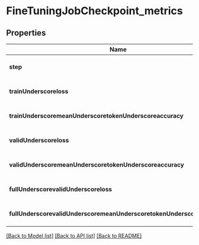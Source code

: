 # FineTuningJobCheckpoint_metrics

## Properties
Name | Type | Description | Notes
------------ | ------------- | ------------- | -------------
**step** | **integer** |  | [optional] [default to null]
**trainUnderscoreloss** | **integer** |  | [optional] [default to null]
**trainUnderscoremeanUnderscoretokenUnderscoreaccuracy** | **integer** |  | [optional] [default to null]
**validUnderscoreloss** | **integer** |  | [optional] [default to null]
**validUnderscoremeanUnderscoretokenUnderscoreaccuracy** | **integer** |  | [optional] [default to null]
**fullUnderscorevalidUnderscoreloss** | **integer** |  | [optional] [default to null]
**fullUnderscorevalidUnderscoremeanUnderscoretokenUnderscoreaccuracy** | **integer** |  | [optional] [default to null]

[[Back to Model list]](../README.md#documentation-for-models) [[Back to API list]](../README.md#documentation-for-api-endpoints) [[Back to README]](../README.md)


